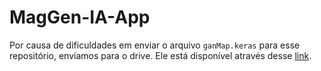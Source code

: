 # MagGen-IA-App
Por causa de dificuldades em enviar o arquivo `ganMap.keras` para esse repositório, enviamos para o drive. Ele está disponível através desse [link](https://drive.google.com/file/d/1hhR1jQ6nj5L-yd4kXk_Has1Vi2yvje3O/view?usp=sharing).
